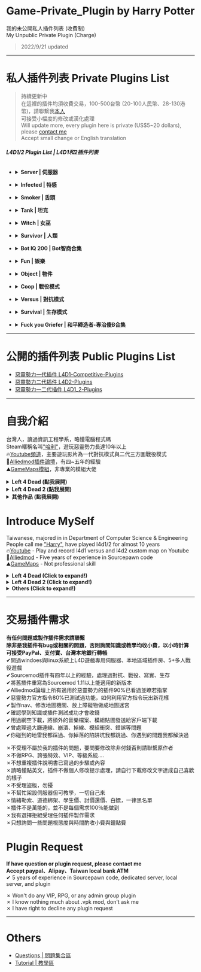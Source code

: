 # Game-Private_Plugin by Harry Potter
我的未公開私人插件列表 (收費制)<br/>
My Unpublic Private Plugin (Charge) 
> 2022/9/21 updated

- - - -
# 私人插件列表 Private Plugins List
>持續更新中<br/>
在這裡的插件均須收費交易，100-500台幣 (20-100人民幣、28-130港幣)，請聯繫我[本人](https://steamcommunity.com/profiles/76561198026784913)<br/>
可接受小幅度的修改或漢化處理<br/>
Will update more, every plugin here is private (US$5~20 dollars), please [contact me](https://steamcommunity.com/profiles/76561198026784913)<br/>
Accept small change or English translation<br/>
###### **L4D1/2 Plugin List | L4D1和2插件列表**
* <details><summary><b>Server | 伺服器</b></summary>

  * [server_vpn_hop](/server_vpn_hop): Type Command to show Vpn List
    * 輸入指令顯示 Server/Vpn 列表
  * [l4d_slot_vote](/l4d_slot_vote): Allow players to change server slots by using vote. + Kick non-admin spectators
    * 允許玩家使用命令更改伺服器人數上限 + 踢除非管理員的所有旁觀者
  * [sm_PlayerTime](/sm_PlayerTime): Showing the time played on record in steam profile while player joins the server
    * 當玩家連線進來伺服器之後，顯示玩家的遊戲時數
  * [l4d_vote_block](/l4d_vote_block): Unable to call valve vote depending on gamemode and difficulty.
    * 根據遊戲模式和難度禁止使用Esc->發起投票
  * [l4d2_scripted_hud](/l4d2_scripted_hud): Display text for up to 4 scripted HUD slots on the screen.
    * 在玩家畫面上方四個Hud位置顯示不同的特殊文字
  * [readyup](/readyup): Ready-up plugin
    * 準備才能開始遊戲的插件
  * [pause](/pause): Pause plugin
    * 暫停遊戲的插件
</details>

* <details><summary><b>Infected | 特感</b></summary>

  * [1vSpecials](/1vSpecials): Special infected incaps survivors and die + set each scratch damage + skip getup animation
    * 特感控到倖存者之後造成一定傷害並處死 + 設置每個特感的抓傷 + 略過起身動畫
  * [spawn_infected_nolimit](/spawn_infected_nolimit): Spawn special infected without the director limits!
    * 輔助插件，不受數量與遊戲限制生成特感
  * [l4d_ssi_teleport_fix](/l4d_ssi_teleport_fix): Teleport AI Infected player (Not Tank) to the teammate who is much nearer to survivors.
    * 傳送比較遠的AI特感到靠近倖存者的特感隊友附近
  * [l4d2_bile_out_nav_negate_createbot](/l4d2_bile_out_nav_negate_createbot): If Vomit jar is thrown at the place which is out of map (NAV), negate bile effect
    * 當膽汁丟到地圖之外或普通殭屍追不到的地方，膽汁效果將會無效
  * [l4d_si_slowdown](/l4d_si_slowdown): Manages the gunfire slowdown for infected team
    * 依據槍械種類修改特感隊伍的槍緩速度
  * [l4d_kick_stuck_infected](/l4d_kick_stuck_infected): Kick special infected bots if they don't attack and can't be seen by survivors within certain time
    * AI 特感一段時間內不攻擊或卡住將會被處死
</details>

* <details><summary><b>Smoker | 舌頭</b></summary>

  * [l4d_smoker_pull_weapon_drop](/l4d_smoker_pull_weapon_drop): Random weapon drops when pulled by smoker
    * 被Smoker拉走的時候強制掉落手上的武器
</details>

* <details><summary><b>Tank | 坦克</b></summary>

  * [l4d_tankhelper](https://github.com/fbef0102/L4D1_2-Plugins/tree/master/l4d_tankhelper): Tanks throw special infected instead of rocks
    * (公開) Tank不會丟出石頭而是丟出特感
  * [skip_tank_taunt](/skip_tank_taunt): Skip Tank Victory + Speed up Obstacle animation playback
    * Tank爬行障礙物速度變快 + 略過咆哮勝利動畫
  * [l4d2_tdr](/l4d2_tdr): Displays Damage Information on Tank Death.
    * Tank死亡時顯示對Tank造成傷害統計表
  * [l4d_tank_count](/l4d_tank_count): Show how long is tank alive, how much damage done, and tank incap/death/punch/rock/car statistics
    * Tank死亡時顯示Tank存活多長時間、對倖存者造成的 倒地/死亡/總傷害/拳頭/石頭/車子 統計表
  * [l4d_tank_speed_boost](/l4d_tank_speed_boost): Increase Tank speed until hitting survivors
    * Tank爬行障礙物速度與移動速度逐漸變快直到打到倖存者為止 
  * [l4d_tracerock](/l4d_tracerock): Tank's rock will trace survivor until hit something.
    * Tank的石頭自動追蹤倖存者
</details>

* <details><summary><b>Witch | 女巫</b></summary>
  
  None
</details>

* <details><summary><b>Survivor | 人類</b></summary>

  * [l4d_saferom_prevent_kit](/l4d_saferom_prevent_kit): Block Player from using Kit in Saferoom
    * 在安全區域內禁止人類使用治療包
  * [antisaferoomdooropen](/antisaferoomdooropen): Start Saferoom door anti open + teleport survivor back to safe area when leaving out saferoom until certain time pass
    * 起始安全室的安全門將會鎖住直到時間結束 + 沒有安全門的關卡一旦離開安全區域會傳送回起始安全區域
  * [l4d_survivor_damage_modify](/l4d_survivor_damage_modify): Modify damage done to survivors from Tank, SI, Witch, Common, Fall
    * 傷害比例調整插件，可自行調整 Tank/Witch/特感/小殭屍/跳樓 對人類造成的傷害比
  * [l4d_unstuck](/l4d_unstuck): Allows players to get themselves unstuck from charger glitches and level clips
    * 玩家使用命令解除自身卡住的狀態 (譬如卡死在地形或牆壁)
  * [l4d_wlimits](/l4d_wlimits): Restrict weapons individually or together
    * 限制每個武器可以拿取的數量，超過就不能拿取
  * [l4d2_zoom_level](/l4d2_zoom_level): Everyone can change zoom level for snipers by command.
    * 玩家使用指令調整狙擊鏡的遠近範圍 (可以看得更遠)
  * [L4D2_Stats_Percentage_UP](/L4D2_Stats_Percentage_UP): Simple MVP Statistics after command or in the end of the round
    * 使用指令或回合結束的時候顯示對CI、SI、Tank的擊傷統計表
  * [l4d_blackandwhite](/l4d_blackandwhite): Notify people when player is black and white.
    * 誰是黑白狀態(最後一條生命)
</details>

* <details><summary><b>Bot IQ 200 | Bot智商合集</b></summary>

  * [l4d_bot_healing](/l4d_bot_healing): Set the health value bots require before using First Aid, Pain Pills or Adrenaline. (target is self or bot or player)
    * 目標生命值低於一定血量之時，Bot不會使用治療包與傳送藥丸 (目標區分為自己、隊友Bot、真人玩家)
</details>

* <details><summary><b>Fun | 娛樂</b></summary>

  * [l4d_gun_blastpushback](/l4d_gun_blastpushback): Doraemon Aircannon
    * 多啦A夢的空氣砲
  * [l4d_player_spritetrail](/l4d_player_spritetrail): l4d player tail effect (env_spritetrail)
    * 玩家走路，會有尾巴特效 (使用物件: prop_dynamic_override)
  * [l4d_player_tail](/l4d_player_tail): l4d player tail effect (prop_dynamic_override)
    * 玩家走路，會有尾巴特效 (使用物件: prop_dynamic_override)
  * [fortnite_l4d1&2](/fortnite_l4d1): This plugin is for demonstration of some animations from Fortnite in L4D1/2
    * 搞笑動作模組: 表情與舞蹈
  * [simple-bhop](/simple-bhop): Let users Bunny Hop with simplicity
    * 簡單的連跳插件
  * [l4d_rejump](/l4d_rejump): Allows multi-jumping on air.
    * 超級瑪利歐，空中使用月步，多次跳躍
  * [L4D2_Buy_Store](/L4D2_Buy_Store): L4D2 Human and Zombie Shop by HarryPoter
    * 人類與特感的購物商城 (附有特殊商品與資料庫)
  * [l4d_ranking_system](/l4d_ranking_system): Kill infected to get Exp and rank, type !rank to show rank menu
    * 殺死殭屍與特感獲得經驗值與頭銜名稱，輸入!rank顯示排行榜菜單
</details>

* <details><summary><b>Object | 物件</b></summary>

  * [L4D_NoSafeRoomMedKits](/L4D_NoSafeRoomMedKits): No Safe Room Medkits
    * 刪除安全室的治療包並替換成別的物品
</details>

* <details><summary><b>Coop | 戰役模式</b></summary> 

  * [l4d_tankAttackOnSpawn](https://github.com/fbef0102/L4D1_2-Plugins/tree/master/l4d_tankAttackOnSpawn): Forces AI tank to leave stasis and attack while spawn in coop.
    * (公開) 戰役模式之下Tank會主動前往攻擊倖存者而非待在原地等
  * [l4d_full_hp_map_transition](/l4d_full_hp_map_transition): Set survivor health when mission completes in coop mode
    * 戰役模式通關之時回復並設定倖存者血量
  * [coopbosses_ifier](/coopbosses_ifier): Sets a tank and witch spawn point on every map in coop mode
    * 戰役模式下每一張地圖挑選隨機路程生成一隻Tank與一個Witch
</details>

* <details><summary><b>Versus | 對抗模式</b></summary> 

  * [l4d_zcs](/l4d_zcs): Allows infected team players to change their class in ghost mode.
    * 特感玩家可以在靈魂狀態自行切換特感種類
  * [versusbosses_ifier](/versusbosses_ifier): Sets a tank and witch spawn point on every map in versus
    * 對抗模式下每一張地圖挑選隨機路程生成一隻Tank與一個Witch
</details>

* <details><summary><b>Survival | 生存模式</b></summary> 

  * [survival_hp](/survival_hp): Restore Health when survival begins.
    * 生存模式計時開始時候，回復所有倖存者血量
  * [l4d_Teleport_Item](/l4d_Teleport_Item): Open Menu to teleport items on the map.
    * 打開菜單傳送地圖上所有物品到身邊
  * [who_shot_gas](/who_shot_gas): Type !gas to disaply who shot the last gas can.
    * 誰他馬打爆最後一個汽油桶
  * [l4d2_survival_spectator_reset](/l4d2_survival_spectator_reset): If player is spectator when survival begins or player changes team after survival begins, he can not get the survival time record.
    * 生存模式計時開始之後，任何玩家切換到旁觀者、閒置、不在倖存者隊伍內，將無法獲得生存時間紀錄
</details>

* <details><summary><b>Fuck you Griefer | 和平締造者-專治傻B合集</b></summary>

  * [l4d_rescue_vehicle_leave_timer](https://github.com/fbef0102/L4D1_2-Plugins/tree/master/l4d_rescue_vehicle_leave_timer): When rescue vehicle arrived and a timer will display how many time left for vehicle leaving. If a player is not on rescue vehicle or zone, slay him
    * (公開) 救援來臨之後，未在時間內上救援飛機逃亡的玩家將處死
  * [lockdown_system-l4d2](https://github.com/fbef0102/L4D1_2-Plugins/tree/master/lockdown_system-l4d2): Locks Saferoom Door Until Someone Opens It.
    * (公開) 倖存者必須等待時間到並集合才能打開終點安全門，有更多功能
  * [anti_end_saferoomdoor](/anti_end_saferoomdoor): Locks end saferoom door until all survivors get inside.
    * 所有人抵達安全室之前，不得關門
  * [kickthevoter](/kickthevoter): Make It So The Person Calling The Vote Gets Kicked!
    * 使用Esc->發起投票的人將會被反踢出去伺服器
  * [anti-friendly_fire_V2](/anti-friendly_fire_V2): shoot teammate = shoot yourself V2
    * 隊友開槍射你會反彈傷害，第二版本
  * [anti-friendly_fire_RPG](/anti-friendly_fire_RPG): shoot teammate = shoot yourself RPG
    * 隊友開槍射你會反彈傷害，RPG版本
  * [l4d_together](/l4d_together): A simple anti - runner system , punish the runner by spawn SI behind her.
    * 離隊伍太遠的玩家，特感代替月亮懲罰你
  * [sm_regexfilter](/sm_regexfilter): Filter dirty words via Regular Expressions
    * 禁詞表，任何人打字說出髒話或敏感詞彙，字詞會被屏蔽、禁言並處死玩家
  * [l4d_elevator_getin_timer](/l4d_elevator_getin_timer): When someone presses the elevator button or enters the CEDA Trailer, a timer will display how many time left. If a player is not inside the evelator/CEDA Trailer, slay him
    * 當有人按下電梯按鈕或是進入CEDA大拖車時，開始倒數計時，未在時間內進入電梯或CEDA大拖車的玩家將處死
</details>

- - - -
# 公開的插件列表 Public Plugins List
* [惡靈勢力一代插件 L4D1-Competitive-Plugins](https://github.com/fbef0102/L4D1-Competitive-Plugins)
* [惡靈勢力二代插件 L4D2-Plugins](https://github.com/fbef0102/L4D2-Plugins)
* [惡靈勢力一二代插件 L4D1_2-Plugins](https://github.com/fbef0102/L4D1_2-Plugins)

- - - -
# 自我介紹
台灣人，讀過資訊工程學系，略懂電腦程式碼<br/>
Steam暱稱名叫["哈利"](https://steamcommunity.com/profiles/76561198026784913)，遊玩惡靈勢力長達10年以上<br/>
🔥[Youtube頻道](https://www.youtube.com/c/HarryPotterxToy)，主要遊玩影片為一代對抗模式與二代三方圖戰役模式 <br/>
📜[Alliedmod插件論壇](https://forums.alliedmods.net/member.php?u=281812)，有四~五年的經驗<br/>
⛰️[GameMaps模組](https://www.gamemaps.com/profile/194420)，非專業的模組大佬

<details>
  <summary><b>Left 4 Dead (點我展開)</b></summary>

* 惡靈勢力一代[Roto-AZ Mod](https://github.com/fbef0102/Rotoblin-AZMod)的主要開發者
* 2019 夏季中國懷舊杯 - 協辦人
* 2019 夏季中國懷舊杯 - 第二名 - IB隊伍成員
* 2022 懷舊世界盃 - 協辦人
* 2022 懷舊世界盃 - 第三名 - IB隊伍成員
</details>

<details>
  <summary><b>Left 4 Dead 2 (點我展開)</b></summary>

* 惡靈勢力二代[反抗模式 Resistance](https://steamcommunity.com/groups/left4dead2_resistance)的主要開發者
</details>

<details>
  <summary><b>其他作品 (點我展開)</b></summary>

* [一代插件作品列表](https://github.com/fbef0102/L4D1-Competitive-Plugins)
* [二代插件作品列表](https://github.com/fbef0102/L4D2-Plugins)
* [一二代插件作品列表](https://github.com/fbef0102/L4D1_2-Plugins)
* [一代伺服器架設檔案](https://github.com/fbef0102/L4D1-Server4Dead)
* [二代伺服器架設檔案](https://github.com/fbef0102/L4D2-Server4Dead)
* [二代終極地圖](https://github.com/fbef0102/L4D2-Unlimited-Map)
</details>

# Introduce MySelf
Taiwanese, majored in in Department of Computer Science & Engineering<br/>
People call me ["Harry"](https://steamcommunity.com/profiles/76561198026784913), have played l4d1/2 for almost 10 years <br/>
🔥[Youtube](https://www.youtube.com/c/HarryPotterxToy) - Play and record l4d1 versus and l4d2 custom map on Youtube <br/>
📜[Alliedmod](https://forums.alliedmods.net/member.php?u=281812) - Five years of experience in Sourcepawn code <br/>
⛰️[GameMaps](https://www.gamemaps.com/profile/194420) - Not professional skill

<details>
  <summary><b>Left 4 Dead (Click to expand!)</b></summary>

* The owner of the [Rotoblin-AZ Mod](https://github.com/fbef0102/Rotoblin-AZMod) (A Competitive L4D1 Configuration)
* 2019 Nostalgic Summer China Cup - Assistant Director
* 2019 Nostalgic Summer China Cup - 2nd - Team IB
* 2022 Nostalgic Tournament - Assistant Director
* 2022 Nostalgic Tournament - 3rd - Team IB
</details>

<details>
  <summary><b>Left 4 Dead 2 (Click to expand!)</b></summary>

* The owner of the [L4D2 Resistance Mod](https://steamcommunity.com/groups/left4dead2_resistance) (Fun Coop VS Mode)
</details>

<details>
  <summary><b>Others (Click to expand!)</b></summary>

* [L4D1-Competitive-Plugins](https://github.com/fbef0102/L4D1-Competitive-Plugins)
* [L4D2-Plugins](https://github.com/fbef0102/L4D2-Plugins)
* [L4D1_2-Plugins](https://github.com/fbef0102/L4D1_2-Plugins)
* [L4D1-Server4Dead](https://github.com/fbef0102/L4D1-Server4Dead)
* [L4D2-Server4Dead](https://github.com/fbef0102/L4D2-Server4Dead)
* [L4D2-Unlimited-Map](https://github.com/fbef0102/L4D2-Unlimited-Map)
</details>

- - - -
# 交易插件需求
**有任何問題或製作插件需求請聯繫**<br/>
**除非是我插件有bug或相關的問題，否則詢問知識或教學均收小費，以小時計算**<br/>
**可接受PayPal、支付寶、台灣本地銀行轉帳**<br/>
✔開過windoes與linux系統上L4D遊戲專用伺服器、本地區域插件房、5+多人戰役遊戲 <br/>
✔Sourcemod插件有四年以上的經驗，處理過對抗、戰役、寫實、生存<br/>
✔將舊插件重寫為Sourcemod 1.11以上能適用的新版本<br/>
✔Alliedmod論壇上所有適用於惡靈勢力的插件90%已看過並瞭若指掌<br/>
✔惡靈勢力官方指令80%已測試過功能，如何利用官方指令玩出新花樣<br/>
✔製作nav、修改地圖機關、放上障礙物做成地圖迷宮<br/>
✔確認學到知識或插件測試成功才會收錢<br/>
✔用過網空下載，將額外的音樂檔案、模組貼圖發送給客戶端下載<br/>
✔曾處理過大廳連線、崩潰、掉線、模組衝突、錯誤等問題<br/>
✔你碰到的地雷我都踩過、你掉落的陷阱坑我都跳過、你遇到的問題我都解決過<br/>

✗不受理不屬於我的插件的問題，要問要修改除非付錢否則請聯繫原作者<br/>
✗不做RPG、誇張特效、VIP、等級系統....<br/>
✗不想重複插件說明書已寫過的步驟或內容<br/>
✗請略懂點英文，插件不做個人修改提示處理，請自行下載修改文字達成自己喜歡的樣子<br/>
✗不受理盜版，勿擾<br/>
✗不幫忙架設伺服器但可教學，一切自己來<br/>
✗情緒勒索、道德綁架、學生價、討價還價、白嫖，一律黑名單<br/>
✗插件不是萬能的，並不是每個需求100％能做到<br/>
✗我有選擇拒絕受理任何插件製作需求<br/>
✗只想詢問一些問題視態度與時間酌收小費與鐘點費

# Plugin Request
**If have question or plugin request, please contact me**<br/>
**Accept paypal、Alipay、Taiwan local bank ATM**<br/>
✔ 5 years of experience in Sourcepawn code, dedicated server, local server, and plugin<br/>

✗ Won't do any VIP, RPG, or any admin group plugin<br/>
✗ I know nothing much about .vpk mod, don't ask me<br/>
✗ I have right to decline any plugin request 
- - - -
# Others
* [Questions | 問題集合區](/Questions_問題區)
* [Tutorial  | 教學區](/Tutorial_教學區)
